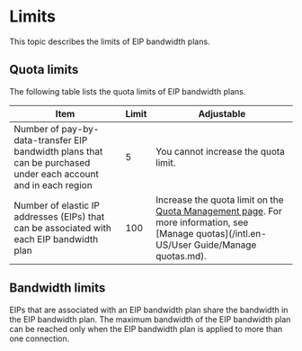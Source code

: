 # Limits

This topic describes the limits of EIP bandwidth plans.

## Quota limits

The following table lists the quota limits of EIP bandwidth plans.

|Item|Limit|Adjustable|
|----|-----|----------|
|Number of pay-by-data-transfer EIP bandwidth plans that can be purchased under each account and in each region|5|You cannot increase the quota limit.|
|Number of elastic IP addresses \(EIPs\) that can be associated with each EIP bandwidth plan|100|Increase the quota limit on the [Quota Management page](https://vpc.console.aliyun.com/quota). For more information, see [Manage quotas](/intl.en-US/User Guide/Manage quotas.md). |

## Bandwidth limits

EIPs that are associated with an EIP bandwidth plan share the bandwidth in the EIP bandwidth plan. The maximum bandwidth of the EIP bandwidth plan can be reached only when the EIP bandwidth plan is applied to more than one connection.

